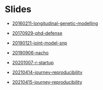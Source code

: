 
<!-- README.md is generated from README.Rmd. Please edit that file -->

# Slides

<!-- badges: start -->
<!-- badges: end -->

-   [20160211-longitudinal-genetic-modelling](https://github.com/mcanouil/slides/tree/main/20160211-longitudinal-genetic-modelling)

-   [20170929-phd-defense](https://github.com/mcanouil/slides/tree/main/20170929-phd-defense)

-   [20190121-joint-model-snp](https://m.canouil.fr/slides/20190121-joint-model-snp)

-   [20190906-nacho](https://m.canouil.fr/slides/20190906-nacho)

-   [20201007-r-startup](https://m.canouil.fr/slides/20201007-r-startup)

-   [20210414-journey-reproducibility](https://m.canouil.fr/slides/20210414-journey-reproducibility)

-   [20210415-journey-reproducibility](https://m.canouil.fr/slides/20210415-journey-reproducibility)
